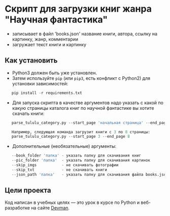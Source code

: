 # Скрипт для загрузки книг жанра "Научная фантастика"

 - записывает в файл 'books.json' название книги, автора, ссылку на картинку, жанр, комментарии
 - загружает текст книги и картинку
 

## Как установить

 - Python3 должен быть уже установлен.   
 - Затем используйте `pip` (или `pip3`, есть конфликт с Python2) для установки зависимостей:  
```python
   pip install -r requirements.txt
   ```
 - Для запуска скрипта в качестве аргументов надо указать с какой по какую страницы каталога книг по научной фантастике вы хотите скачать книги:  
```python
   parse_tululu_category.py --start_page 'начальная страница' --end_page 'конечная страница'

   Например, следующая команда загрузит книги с 3 по 8 страницы:
   parse_tululu_category.py --start_page 3 --end_page 8
 ```

- Дополнительные (необязательные) аргументы:
```python
   --book_folder 'папка' - указать папку для скачивания книг
   --pic_folder 'папка'  - указать папку для скачивания картинок
   --skip_imgs           - не скачивать фотографии
   --skip_txt            - не скачивать книги
   --json_path 'папка'   - указать папку для скачивания файла books.json
```  
 
## Цели проекта

Код написан в учебных целях — это урок в курсе по Python и веб-разработке на сайте [Devman](https://dvmn.org).
